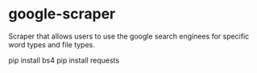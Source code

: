 # google-scraper
Scraper that allows users to use the google search enginees for specific word types and file types.


pip install bs4 
pip install requests

